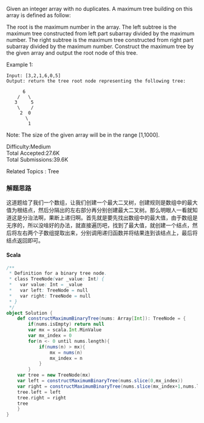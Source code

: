 Given an integer array with no duplicates. A maximum tree building on this array is defined as follow:

The root is the maximum number in the array.
The left subtree is the maximum tree constructed from left part subarray divided by the maximum number.
The right subtree is the maximum tree constructed from right part subarray divided by the maximum number.
Construct the maximum tree by the given array and output the root node of this tree.

Example 1:
```
Input: [3,2,1,6,0,5]
Output: return the tree root node representing the following tree:

      6
    /   \
   3     5
    \    / 
     2  0   
       \
        1
```        
Note:
The size of the given array will be in the range [1,1000].

Difficulty:Medium  
Total Accepted:27.6K  
Total Submissions:39.6K  

Related Topics : Tree

### 解题思路
这道题给了我们一个数组，让我们创建一个最大二叉树，创建规则是数组中的最大值为根结点，然后分隔出的左右部分再分别创建最大二叉树。那么明眼人一看就知道这是分治法啊，果断上递归啊。首先就是要先找出数组中的最大值，由于数组是无序的，所以没啥好的办法，就直接遍历吧，找到了最大值，就创建一个结点，然后将左右两个子数组提取出来，分别调用递归函数并将结果连到该结点上，最后将结点返回即可。
#### Scala
```scala
/**
 * Definition for a binary tree node.
 * class TreeNode(var _value: Int) {
 *   var value: Int = _value
 *   var left: TreeNode = null
 *   var right: TreeNode = null
 * }
 */
object Solution {
    def constructMaximumBinaryTree(nums: Array[Int]): TreeNode = {
        if(nums.isEmpty) return null
        var mx = scala.Int.MinValue
        var mx_index = 0
        for(n <- 0 until nums.length){
            if(nums(n) > mx){
                mx = nums(n)
                mx_index = n
            }
        }
    var tree = new TreeNode(mx)
    var left = constructMaximumBinaryTree(nums.slice(0,mx_index))
    var right = constructMaximumBinaryTree(nums.slice(mx_index+1,nums.length))
    tree.left = left
    tree.right = right
    tree
    }
}
```